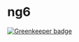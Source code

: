 # ng6

[![Greenkeeper badge](https://badges.greenkeeper.io/sethbergman/mean-express.svg)](https://greenkeeper.io/)


